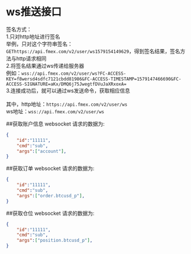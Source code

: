 # ws推送接口

签名方式：<br>
1.只对http地址进行签名<br>
举例，只对这个字符串签名：`GEThttps://api.fmex.com/v2/user/ws1579154149629`，得到签名结果，签名方法与http请求相同<br>
2.将签名结果通过ws传递给服务器<br>
例如：`wss://api.fmex.com/v2/user/ws?FC-ACCESS-KEY=f8wersd4sdfc7121cbdd81986&FC-ACCESS-TIMESTAMP=1579147466690&FC-ACCESS-SIGNATURE=aKx/DMQ6j75JwegtfDVuJaXRxoxA=`<br>
3.连接成功后，就可以通过ws发送命令，获取相应信息<br>
<br>
其中，http地址：`https://api.fmex.com/v2/user/ws`<br>
ws地址：`wss://api.fmex.com/v2/user/ws`<br>

##获取账户信息
websocket 请求的数据为:

```json
{
    "id":"11111",
    "cmd":"sub",
    "args":["account"],
}
```
##获取订单
websocket 请求的数据为:

```json
{
    "id":"11111",
    "cmd":"sub",
    "args":["order.btcusd_p"],
}
```
##获取仓位
websocket 请求的数据为:

```json
{
    "id":"11111",
    "cmd":"sub",
    "args":["position.btcusd_p"],
}
```
